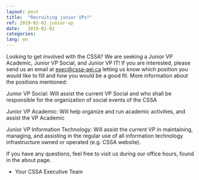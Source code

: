 ```yaml
---
layout: post
title:  "Recruiting junior VPs!"
ref: 2019-02-02_junior-vp
date:   2019-02-02
categories: 
lang: en
---
```


Looking to get involved with the CSSA? We are seeking a Junior VP Academic, Junior VP Social, and Junior VP IT! If you are interested, please send us an email at exec@cssa-aei.ca letting us know which position you would like to fill and how you would be a good fit. More information about the positions mentioned:

Junior VP Social: Will assist the current VP Social and who shall be responsible for the organization of social events of the CSSA

Junior VP Academic: Will help organize and run academic activities, and assist the VP Academic

Junior VP Information Technology: Will assist the current VP in maintaining, managing, and assisting in the regular use of all information technology infrastructure owned or operated (e.g. CSSA website).

If you have any questions, feel free to visit us during our office hours, found in the about page.

- Your CSSA Executive Team
